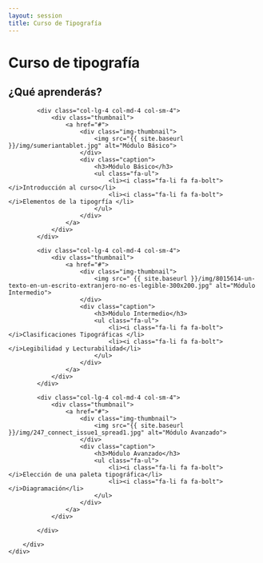 ```yaml
---
layout: session
title: Curso de Tipografía
---
```


<div class="seccion uno">
	<div class="container">
		<h1>Curso <span class="merri">de</span> tipografía</h1>
	</div>
</div> <!--JUMBOTRON -->

<div class="seccion dos" id="seccion-1">
	<div class="container">
		<h2>¿Qué aprenderás?</h2>
		<div class="row">

			<div class="col-lg-4 col-md-4 col-sm-4">
				<div class="thumbnail">
					<a href="#">
				    	<div class="img-thumbnail">
				    		<img src="{{ site.baseurl }}/img/sumeriantablet.jpg" alt="Módulo Básico">
				    	</div>
				    	<div class="caption">
					        <h3>Módulo Básico</h3>
					        <ul class="fa-ul">
					        	<li><i class="fa-li fa fa-bolt"></i>Introducción al curso</li>
					        	<li><i class="fa-li fa fa-bolt"></i>Elementos de la tipogrfía </li>
					        </ul>
					    </div>
					</a>
				</div>
			</div>

			<div class="col-lg-4 col-md-4 col-sm-4">
				<div class="thumbnail">
					<a href="#">
				    	<div class="img-thumbnail">
				    		<img src=" {{ site.baseurl }}/img/8015614-un-texto-en-un-escrito-extranjero-no-es-legible-300x200.jpg" alt="Módulo Intermedio">
				    	</div>
				    	<div class="caption">
					        <h3>Módulo Intermedio</h3>
					        <ul class="fa-ul">
						        <li><i class="fa-li fa fa-bolt"></i>Clasificaciones Tipográficas </li>
						        <li><i class="fa-li fa fa-bolt"></i>Legibilidad y Lecturabilidad</li>
						    </ul>
					    </div>
					</a>
				</div>
			</div>

			<div class="col-lg-4 col-md-4 col-sm-4">	
				<div class="thumbnail">
				    <a href="#">
				    	<div class="img-thumbnail">
				    		<img src="{{ site.baseurl }}/img/247_connect_issue1_spread1.jpg" alt="Módulo Avanzado">
				    	</div>
				    	<div class="caption">
					        <h3>Módulo Avanzado</h3>
					        <ul class="fa-ul">
						        <li><i class="fa-li fa fa-bolt"></i>Elección de una paleta tipográfica</li>
						        <li><i class="fa-li fa fa-bolt"></i>Diagramación</li>
						    </ul>
					    </div>
					</a>
				</div>
				
			</div>

		</div>
	</div>
</div>
